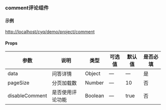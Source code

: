 ### comment评论组件

#### 示例

[http://localhost/cyq/demo/project/comment](http://localhost/cyq/demo/project/comment)

#### Props

| 参数          | 说明            						| 类型    | 可选值    | 默认值         | 是否必填|
|---------------| -------------------------------------- | ------- | --------- | ------------- |------|
| data         | 问答详情                      	| Object| —           | —           | 是|
| pageSize         | 分页加载数                      	| Number| —        | 10           | 否|
| disableComment         | 是否使用评论功能                      	| Boolean| —        | true           | 否|